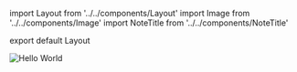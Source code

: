 import Layout from '../../components/Layout'
import Image from '../../components/Image'
import NoteTitle from '../../components/NoteTitle'

export default Layout

<NoteTitle date="2011-12-14" title="Hello World" />

<Image src="https://s3.amazonaws.com/honkytonk.in/hello-world.jpg" alt="Hello World" />
